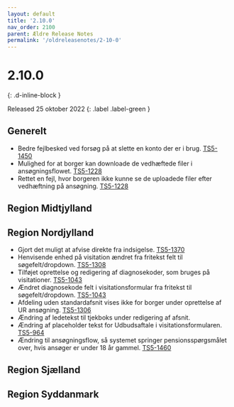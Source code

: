 ```yaml
---
layout: default
title: '2.10.0'
nav_order: 2100
parent: Ældre Release Notes
permalink: '/oldreleasenotes/2-10-0'
---
```


# 2.10.0
{: .d-inline-block }

Released 25 oktober 2022 {: .label .label-green }

## Generelt
- Bedre fejlbesked ved forsøg på at slette en konto der er i brug. [TS5-1450](https://sd.trifork.com/browse/TS5-1450)
- Mulighed for at borger kan downloade de vedhæftede filer i ansøgningsflowet. [TS5-1228](https://sd.trifork.com/browse/TS5-1228)
- Rettet en fejl, hvor borgeren ikke kunne se de uploadede filer efter vedhæftning på ansøgning. [TS5-1228](https://sd.trifork.com/browse/TS5-1228)

## Region Midtjylland

## Region Nordjylland
- Gjort det muligt at afvise direkte fra indsigelse. [TS5-1370](https://sd.trifork.com/browse/TS5-1370)
- Henvisende enhed på visitation ændret fra fritekst felt til søgefelt/dropdown. [TS5-1308](https://sd.trifork.com/browse/TS5-1308)
- Tilføjet oprettelse og redigering af diagnosekoder, som bruges på visitationer. [TS5-1043](https://sd.trifork.com/browse/TS5-1043)
- Ændret diagnosekode felt i visitationsformular fra fritekst til søgefelt/dropdown. [TS5-1043](https://sd.trifork.com/browse/TS5-1043)
- Afdeling uden standardafsnit vises ikke for borger under oprettelse af UR ansøgning. [TS5-1306](https://sd.trifork.com/browse/TS5-1306)
- Ændring af ledetekst til tjekboks under redigering af afsnit.
- Ændring af placeholder tekst for Udbudsaftale i visitationsformularen. [TS5-964](https://sd.trifork.com/browse/TS5-964)
- Ændring til ansøgningsflow, så systemet springer pensionsspørgsmålet over, hvis ansøger er under 18 år gammel. [TS5-1460](https://sd.trifork.com/browse/TS5-1460)

## Region Sjælland

## Region Syddanmark
